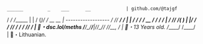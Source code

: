     ______         _    ___      __             | github.com/@tajgf
   /  _/ /______  | |  / (_)____/ /_  __  __    | ------------------
   / // __/ ___/  | | / / / ___/ __ \/ / / /    | 
 _/ // /_(__  )   | |/ / / /__/ / / / /_/ /     | 📧・dsc.lol/meths
/___/\__/____/____|___/_/\___/_/ /_/\__, /      | 📝・13 Years old.
            /_____/                /____/       | 🏴・Lithuanian.
